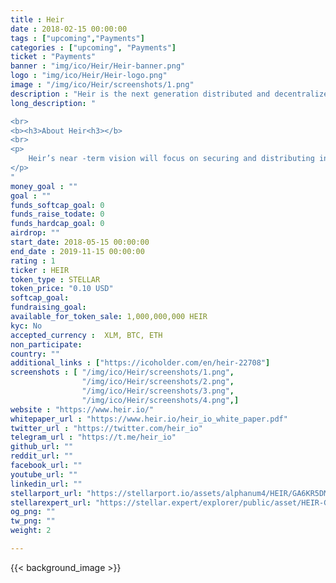 ```yaml
---
title : Heir
date : 2018-02-15 00:00:00
tags : ["upcoming","Payments"]
categories : ["upcoming", "Payments"]
ticket : "Payments"
banner : "img/ico/Heir/Heir-banner.png"
logo : "img/ico/Heir/Heir-logo.png"
image : "/img/ico/Heir/screenshots/1.png"
description : "Heir is the next generation distributed and decentralized blockchain solution for estate planning, management, and distribution"
long_description: "

<br>
<b><h3>About Heir<h3></b>
<br>
<p>
	Heir’s near -term vision will focus on securing and distributing individuals’ cryptocurrency holdings for and to beneficiaries. Our long -term vision is far -reaching; to enable traditional liquid and non -liquid assets (e.g. fiat money, real estate, property, material possessions, etc.) to be tokenized/adapted to the blockchain and steered away from present day estate planning pitfalls, in addition to allowing individuals to preserve their wealth for far -future generations and progeny. By bringing Heir ’s vision to fruition, wills and trusts will no longer be vulnerable to corruption through malicious intent and modification. The risks associated with storing and entrusting sensitive estate documents to individuals will be eliminated. The days of exuberant up -front estate legal fees and complexity, will dwindle and cease to exist. The stipulations and clauses of an individual ’s will/trust will no longer be susceptible to misinterpretation. Liquid assets will no longer be prone to account freezes by probate courts, financial institutions, or other third parties. The security and safety of an individual ’s next of kin and future offspring will not be jeopardized. Legacies will be preserved. Progenies will be served. Heir will secure our collective futures.
</p>
"
money_goal : ""
goal : ""
funds_softcap_goal: 0
funds_raise_todate: 0
funds_hardcap_goal: 0 
airdrop: ""
start_date: 2018-05-15 00:00:00
end_date : 2019-11-15 00:00:00
rating : 1
ticker : HEIR
token_type : STELLAR
token_price: "0.10 USD"
softcap_goal: 
fundraising_goal: 
available_for_token_sale: 1,000,000,000 HEIR
kyc: No 
accepted_currency :  XLM, BTC, ETH
non_participate: 
country: ""
additional_links : ["https://icoholder.com/en/heir-22708"]
screenshots : [ "/img/ico/Heir/screenshots/1.png",
                "/img/ico/Heir/screenshots/2.png",
                "/img/ico/Heir/screenshots/3.png",
                "/img/ico/Heir/screenshots/4.png",]
website : "https://www.heir.io/"
whitepaper_url : "https://www.heir.io/heir_io_white_paper.pdf"
twitter_url : "https://twitter.com/heir_io"
telegram_url : "https://t.me/heir_io"
github_url: ""
reddit_url: ""
facebook_url: ""
youtube_url: ""
linkedin_url: ""
stellarport_url: "https://stellarport.io/assets/alphanum4/HEIR/GA6KR5DMGJ6OPPG4OONB65JPU3TZE2CWCLKTBV4DHXFA2Z4XKWQSVCTC"
stellarexpert_url: "https://stellar.expert/explorer/public/asset/HEIR-GA6KR5DMGJ6OPPG4OONB65JPU3TZE2CWCLKTBV4DHXFA2Z4XKWQSVCTC"
og_png: ""
tw_png: ""
weight: 2

---
```



{{< background_image >}}
